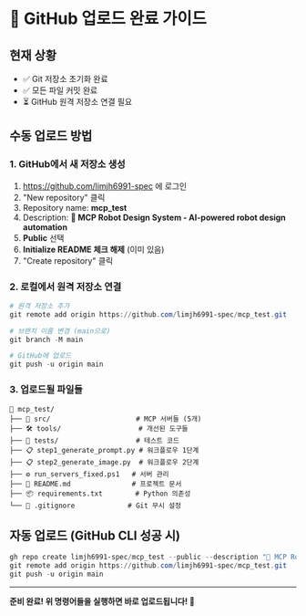 # 🤖 GitHub 업로드 완료 가이드

## 현재 상황
- ✅ Git 저장소 초기화 완료
- ✅ 모든 파일 커밋 완료  
- ⏳ GitHub 원격 저장소 연결 필요

## 수동 업로드 방법

### 1. GitHub에서 새 저장소 생성
1. https://github.com/limjh6991-spec 에 로그인
2. "New repository" 클릭
3. Repository name: **mcp_test**
4. Description: **🤖 MCP Robot Design System - AI-powered robot design automation**
5. **Public** 선택
6. **Initialize README 체크 해제** (이미 있음)
7. "Create repository" 클릭

### 2. 로컬에서 원격 저장소 연결
```powershell
# 원격 저장소 추가
git remote add origin https://github.com/limjh6991-spec/mcp_test.git

# 브랜치 이름 변경 (main으로)
git branch -M main

# GitHub에 업로드
git push -u origin main
```

### 3. 업로드될 파일들
```
📁 mcp_test/
├── 🤖 src/                     # MCP 서버들 (5개)
├── 🛠️ tools/                   # 개선된 도구들
├── 🧪 tests/                   # 테스트 코드
├── 📋 step1_generate_prompt.py # 워크플로우 1단계
├── 📋 step2_generate_image.py  # 워크플로우 2단계
├── ⚙️ run_servers_fixed.ps1   # 서버 관리
├── 📖 README.md               # 프로젝트 문서
├── 📦 requirements.txt        # Python 의존성
└── 🔧 .gitignore             # Git 무시 설정
```

## 자동 업로드 (GitHub CLI 성공 시)
```powershell
gh repo create limjh6991-spec/mcp_test --public --description "🤖 MCP Robot Design System"
git remote add origin https://github.com/limjh6991-spec/mcp_test.git
git push -u origin main
```

---
**준비 완료! 위 명령어들을 실행하면 바로 업로드됩니다! 🚀**
